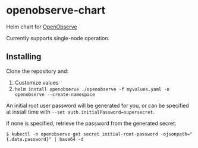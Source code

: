 # openobserve-chart
Helm chart for [OpenObserve](https://github.com/openobserve/openobserve)

Currently supports single-node operation.

## Installing
Clone the repository and:

1. Customize values
2. `helm install openobserve ./openobserve -f myvalues.yaml -n openobserve --create-namespace`

An initial root user password will be generated for you, or can be specified at install time with `--set auth.initialPassword=supersecret`.

If none is specified, retrieve the password from the generated secret:
```
$ kubectl -n openobserve get secret initial-root-password -ojsonpath="{.data.password}" | base64 -d
```
